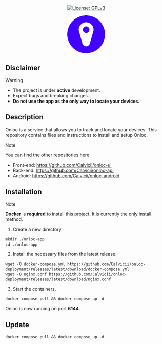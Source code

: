 <p align="center">
  <a href="https://opensource.org/license/gpl-3-0"><img src="https://img.shields.io/badge/License-GPL_v3-blue.svg?color=3F51B5&style=for-the-badge&label=License&logoColor=000000&labelColor=ececec" alt="License: GPLv3"></a>
</p>

<p align="center">
    <img src="https://raw.githubusercontent.com/Calvicii/onloc-ui/refs/heads/main/public/favicon.svg" height="120"/>
</p>

## Disclaimer
> [!WARNING]
> - The project is under **active** development.
> - Expect bugs and breaking changes.
> - **Do not use the app as the only way to locate your devices.**

## Description
Onloc is a service that allows you to track and locate your devices. This repository contains files and instructions to install and setup Onloc.

> [!NOTE]
> You can find the other repositories here:
> - Front-end: https://github.com/Calvicii/onloc-ui
> - Back-end: https://github.com/Calvicii/onloc-api
> - Android: https://github.com/Calvicii/onloc-android

## Installation
> [!NOTE]
> **Docker** is **required** to install this project. It is currently the only install method.

1. Create a new directory.
```
mkdir ./onloc-app
cd ./onloc-app
```

2. Install the necessary files from the latest release.
```
wget -O docker-compose.yml https://github.com/Calvicii/onloc-deployment/releases/latest/download/docker-compose.yml
wget -O nginx.conf https://github.com/Calvicii/onloc-deployment/releases/latest/download/nginx.conf
```

3. Start the containers.
```
docker compose pull && docker compose up -d
```

Onloc is now running on port **6144**.

## Update
```
docker compose pull && docker compose up -d
```